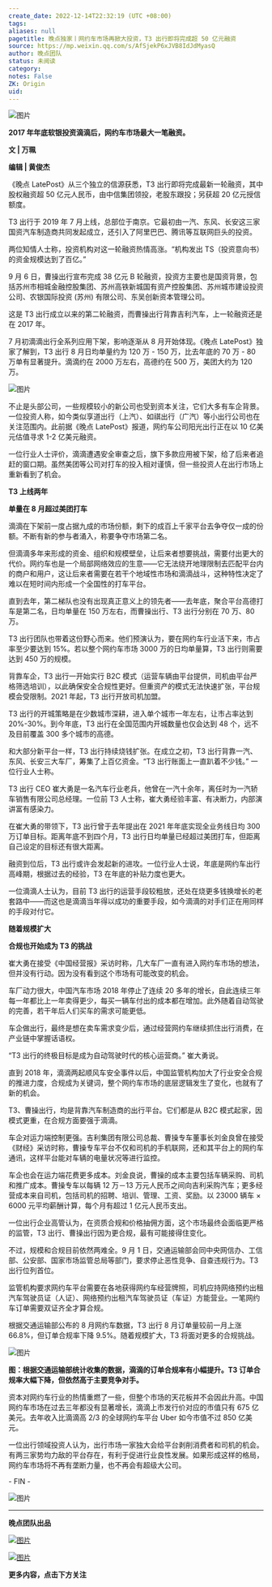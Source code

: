 ```yaml
---
create_date: 2022-12-14T22:32:19 (UTC +08:00)
tags: 
aliases: null
pagetitle: 晚点独家丨网约车市场再掀大投资，T3 出行即将完成超 50 亿元融资
source: https://mp.weixin.qq.com/s/AfSjekP6xJVB8IdJdMyasQ
author: 晚点团队
status: 未阅读
category: 
notes: False
ZK: Origin
uid: 
---
```


![图片](https://mmbiz.qpic.cn/mmbiz_jpg/VWpZENjIo5v7o7wiaEOpSFVT7OEmHJcVmRaKBCxQe0rU0t4wibSibJQoeZD5xCYU1Y43dlV1CKFp7zkT7TJ1VQUcw/640?wx_fmt=jpeg&wxfrom=5&wx_lazy=1&wx_co=1)

**2017 年年底软银投资滴滴后，网约车市场最大一笔融资。**

**文 **|** 万珮**  

**编辑 **|** 黄俊杰**

《晚点 LatePost》从三个独立的信源获悉，T3 出行即将完成最新一轮融资，其中股权融资超 50 亿元人民币，由中信集团领投，老股东跟投；另获超 20 亿元授信额度。

T3 出行于 2019 年 7 月上线，总部位于南京。它最初由一汽、东风、长安这三家国资汽车制造商共同发起成立，还引入了阿里巴巴、腾讯等互联网巨头的投资。

两位知情人士称，投资机构对这一轮融资热情高涨。“机构发出 TS（投资意向书）的资金规模达到了百亿。”

9 月 6 日，曹操出行宣布完成 38 亿元 B 轮融资，投资方主要也是国资背景，包括苏州市相城金融控股集团、苏州高铁新城国有资产控股集团、苏州城市建设投资公司、农银国际投资 (苏州) 有限公司、东吴创新资本管理公司。

这是 T3 出行成立以来的第二轮融资，而曹操出行背靠吉利汽车，上一轮融资还是在 2017 年。

7 月初滴滴出行全系列应用下架，影响逐渐从 8 月开始体现。《晚点 LatePost》独家了解到，T3 出行 8 月日均单量约为 120 万 - 150 万，比去年底的 70 万 - 80 万单有显著提升。滴滴约在 2000 万左右，高德约在 500 万，美团大约为 120 万。

![图片](https://mmbiz.qpic.cn/mmbiz_png/VWpZENjIo5v7o7wiaEOpSFVT7OEmHJcVmXlMArtGRaiajBrNLzp79ib9KcyB9DYQWj8rDL8hzzbRbMMXHIE4CEwBg/640?wx_fmt=png&wxfrom=5&wx_lazy=1&wx_co=1)

不止是头部公司，一些规模较小的新公司也受到资本关注，它们大多有车企背景。一位投资人称，如今类似享道出行（上汽）、如祺出行（广汽）等小出行公司也在关注范围内。此前据《晚点 LatePost》报道，网约车公司阳光出行正在以 10 亿美元估值寻求 1-2 亿美元融资。

一位行业人士评价，滴滴遭遇安全审查之后，旗下多款应用被下架，给了后来者追赶的窗口期。虽然美团等公司对打车的投入相对谨慎，但一些投资人在出行市场上重新看到了机会。

**T3 上线两年**

**单量在 8 月超过美团打车**

滴滴在下架前一度占据九成的市场份额，剩下的成百上千家平台去争夺仅一成的份额。不断有新的参与者涌入，称要争夺市场第二名。

但滴滴多年来形成的资金、组织和规模壁垒，让后来者想要挑战，需要付出更大的代价。网约车也是一个局部网络效应的生意——它无法绕开地理限制去匹配平台内的商户和用户，这让后来者需要在若干个地域性市场和滴滴战斗，这种特性决定了难以在短时间内形成一个全国性的打车平台。

直到去年，第二梯队也没有出现真正意义上的领先者——去年底，聚合平台高德打车是第二名，日均单量在 150 万左右，而曹操出行、T3 出行分别在 70 万、80 万。

T3 出行团队也带着这份野心而来。他们预演认为，要在网约车行业活下来，市占率至少要达到 15%。若以整个网约车市场 3000 万的日均单量算，T3 出行则需要达到 450 万的规模。

背靠车企，T3 出行一开始实行 B2C 模式（运营车辆由平台提供，司机由平台严格筛选培训），以此确保安全合规性更好。但重资产的模式无法快速扩张，平台规模会受限制。2021 年起，T3 出行开放司机加盟。

T3 出行的开城策略是在少数城市深耕，进入单个城市一年左右，让市占率达到 20%-30%。到今年底，T3 出行在全国范围内开城数量也仅会达到 48 个，远不及目前覆盖 300 多个城市的高德。

和大部分新平台一样，T3 出行持续烧钱扩张。在成立之初，T3 出行背靠一汽、东风、长安三大车厂，筹集了上百亿资金。“T3 出行账面上一直趴着不少钱。” 一位行业人士称。

T3 出行 CEO 崔大勇是一名汽车行业老兵，他曾在一汽十余年，离任时为一汽轿车销售有限公司总经理。一位前 T3 人士称，崔大勇经验丰富、有决断力，内部演讲富有感染力。

在崔大勇的带领下，T3 出行曾于去年提出在 2021 年年底实现全业务线日均 300 万订单目标。距离年底不到四个月，T3 出行日均单量已经超过美团打车，但距离自己设定的目标还有很大距离。

融资到位后，T3 出行或许会发起新的进攻。一位行业人士说，年底是网约车出行高峰期，根据过去的经验，T3 在年底的补贴力度也更大。 

一位滴滴人士认为，目前 T3 出行的运营手段较粗放，还处在烧更多钱换增长的老套路中——而这也是滴滴当年得以成功的重要手段，如今滴滴的对手们正在用同样的手段对付它。

**随着规模扩大**

**合规也开始成为 T3 的挑战**

崔大勇在接受《中国经营报》采访时称，几大车厂一直有进入网约车市场的想法，但并没有行动。因为没有看到这个市场有可能改变的机会。

车厂动力很大，中国汽车市场 2018 年停止了连续 20 多年的增长，自此连续三年每一年都比上一年卖得更少，每买一辆车付出的成本都在增加。此外随着自动驾驶的完善，若干年后人们买车的需求可能更低。

车企做出行，最终是想在卖车需求变少后，通过经营网约车继续抓住出行消费，在产业链中掌握话语权。

“T3 出行的终极目标是成为自动驾驶时代的核心运营商。” 崔大勇说。

直到 2018 年，滴滴两起顺风车安全事件以后，中国监管机构加大了行业安全合规的推进力度，合规成为关键词，整个网约车市场的底层逻辑发生了变化，也就有了新的机会。

T3、曹操出行，均是背靠汽车制造商的出行平台。它们都是从 B2C 模式起家，因模式更重，在合规方面要强于滴滴。

车企对运力端控制更强。吉利集团有限公司总裁、曹操专车董事长刘金良曾在接受《财经》采访时称，曹操专车平台不仅和司机的手机联网，还和其平台上的网约车通讯，这样平台能对车辆的电量状况等进行监控。

车企也会在运力端花费更多成本。刘金良说，曹操的成本主要包括车辆采购、司机和推广成本。曹操专车以每辆 12 万－13 万元人民币之间向吉利采购汽车；更多经营成本来自司机，包括司机的招聘、培训、管理、工资、奖励。以 23000 辆车 × 6000 元平均薪酬计算，每个月有超过 1 亿元人民币支出。

一位出行企业高管认为，在资质合规和价格抽佣方面，这个市场最终会面临更严格的监管，T3 出行、曹操出行因为更合规，最有可能接得住变化。

不过，规模和合规目前依然两难全。9 月 1 日，交通运输部会同中央网信办、工信部、公安部、国家市场监管总局等部门，要求停止恶性竞争、自查违规行为。T3 出行位列首位。

监管机构要求网约车平台需要在各地获得网约车经营牌照，司机应持网络预约出租汽车驾驶员证（人证）、网络预约出租汽车驾驶员证（车证）方能营业。一笔网约车订单需要双证齐全才算合规。

根据交通运输部公布的 8 月网约车数据，T3 出行 8 月订单量较前一月上涨 66.8%，但订单合规率下降 9.5%。随着规模扩大，T3 将面对更多的合规挑战。

![图片](https://mmbiz.qpic.cn/mmbiz_png/VWpZENjIo5v7o7wiaEOpSFVT7OEmHJcVmt75ZAnQRcyNkCoVTD8StWVW3QdicBxQKhT2V3uuck47Ufmen6uO1zMg/640?wx_fmt=png&wxfrom=5&wx_lazy=1&wx_co=1)

**图：根据交通运输部统计收集的数据，滴滴的订单合规率有小幅提升。T3 订单合规率大幅下降，但依然高于主要竞争对手。**

资本对网约车行业的热情重燃了一些，但整个市场的天花板并不会因此升高。中国网约车市场在过去三年都没有显著增长，滴滴上市发行价对应的市值只有 675 亿美元。去年收入比滴滴高 2/3 的全球网约车平台 Uber 如今市值不过 850 亿美元。

一位出行领域投资人认为，出行市场一家独大会给平台剥削消费者和司机的机会。有两三家势均力敌的平台存在，有利于促进行业良性发展。如果形成这样的格局，网约车市场将不再有垄断力量，也不再会有超级大公司。

\- FIN -

![图片](https://mmbiz.qpic.cn/mmbiz_jpg/VWpZENjIo5u2L6icBW8MzYgmzuDgyGoCDBiaK5Q2OobdP6WZtLsgto8z8PfFlbQLS2ZJM0Zccic68Xwx58reLibZbA/640?wx_fmt=jpeg&wxfrom=5&wx_lazy=1&wx_co=1)

___

**晚点团队出品**

[![图片](https://mmbiz.qpic.cn/mmbiz_jpg/VWpZENjIo5v7o7wiaEOpSFVT7OEmHJcVmVcQ3SkPzt8bHqYYTZJHv3kk9kKIMrMBSbTlV3nxBJb37cquTxrgiaeQ/640?wx_fmt=jpeg&wxfrom=5&wx_lazy=1&wx_co=1)](http://mp.weixin.qq.com/s?__biz=MzU3Mjk1OTQ0Ng==&mid=2247490195&idx=1&sn=47fe660615aac892e6858c5426fe078f&chksm=fcc9a52acbbe2c3ca8b872e1b5bfc40ca9eb7619781578105a51920e4bf41421df22d882e8a4&scene=21#wechat_redirect)

[![图片](https://mmbiz.qpic.cn/mmbiz_jpg/VWpZENjIo5u1gCd5DqPODs4P1kupicuFPHpIKQmlcTx9ANXp0AIlHvxJ69vGNO35Xof28RVPEjiaydEOw3licp6iaA/640?wx_fmt=jpeg&wxfrom=5&wx_lazy=1&wx_co=1)](http://mp.weixin.qq.com/s?__biz=MzU3Mjk1OTQ0Ng==&mid=2247489616&idx=2&sn=15876cf8221611ec91912c939fd6bfa0&chksm=fcc9a7e9cbbe2effd3fcd437aa24157bd9fcb1e68115fb210de1ecb3e055424e6b4742e05b3b&scene=21#wechat_redirect)

**更多内容，点击下方关注**
